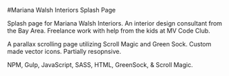 #Mariana Walsh Interiors Splash Page

Splash page for Mariana Walsh Interiors. An interior design consultant from the Bay Area. Freelance work with help from the kids at MV Code Club.  

A parallax scrolling page utilizing Scroll Magic and Green Sock. Custom made vector icons. Partially resopnsive. 

NPM, Gulp, JavaScript, SASS, HTML, GreenSock, & Scroll Magic.  
